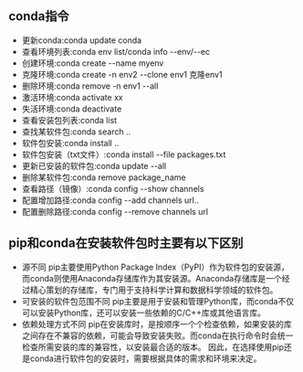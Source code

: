 
## conda指令

- 更新conda:conda update conda
- 查看环境列表:conda env list/conda info --env/--ec
- 创建环境:conda create --name myenv
- 克隆环境:conda create -n env2 --clone env1 克隆env1
- 删除环境:conda remove -n env1 --all
- 激活环境:conda activate xx
- 失活环境:conda deactivate
- 查看安装包列表:conda list
- 查找某软件包:conda search ..
- 软件包安装:conda install ..
- 软件包安装（txt文件）:conda install --file packages.txt
- 更新已安装的软件包:conda update --all
- 删除某软件包:conda remove package_name
- 查看路径（镜像）:conda config --show channels
- 配置增加路径:conda config --add channels url..
- 配置删除路径:conda config --remove channels url

## pip和conda在安装软件包时主要有以下区别

- 源不同
  pip主要使用Python Package Index（PyPI）作为软件包的安装源，而conda则使用Anaconda存储库作为其安装源。Anaconda存储库是一个经过精心策划的存储库，专门用于支持科学计算和数据科学领域的软件包。
- 可安装的软件包范围不同
  pip主要是用于安装和管理Python库，而conda不仅可以安装Python库，还可以安装一些依赖的C/C++库或其他语言库。
- 依赖处理方式不同
  pip在安装库时，是按顺序一个个检查依赖，如果安装的库之间存在不兼容的依赖，可能会导致安装失败。而conda在执行命令时会统一检查所需安装的库的兼容性，以安装最合适的版本。
  因此，在选择使用pip还是conda进行软件包的安装时，需要根据具体的需求和环境来决定。
